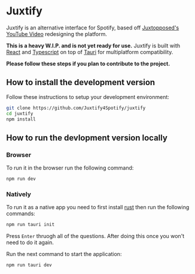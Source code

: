 # Juxtify

Juxtify is an alternative interface for Spotify, based off [Juxtopposed's YouTube Video](https://www.youtube.com/watch?v=suhEIUapSJQ) redesigning the platform.

**This is a heavy W.I.P. and is not yet ready for use.** Juxtify is built with [React](https://react.dev/) and [Typescript](https://www.typescriptlang.org/) on top of [Tauri](https://tauri.app/) for multiplatform compatibility.

**Please follow these steps if you plan to contribute to the project.**

## How to install the development version

Follow these instructions to setup your development environment:

```bash
git clone https://github.com/Juxtify4Spotify/juxtify
cd juxtify
npm install
```

## How to run the devlopment version locally

### Browser

To run it in the browser run the following command:

```bash
npm run dev
```

### Natively

To run it as a native app you need to first install [rust](https://www.rust-lang.org/tools/install) then run the following commands:

```bash
npm run tauri init
```

Press `Enter` thruogh all of the questions.
After doing this once you won't need to do it again.

Run the next command to start the application:

```bash
npm run tauri dev
```

